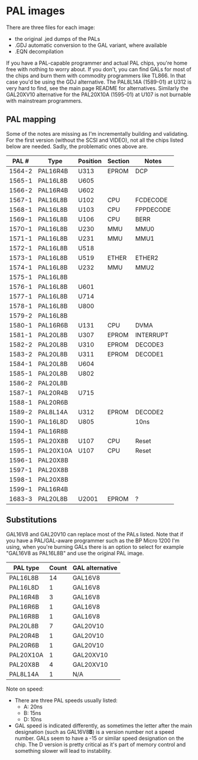 # PAL images
There are three files for each image:
- the original .jed dumps of the PALs
- .GDJ automatic conversion to the GAL variant, where available
- .EQN decompilation

If you have a PAL-capable programmer and actual PAL chips, you're home free with nothing to worry about.
If you don't, you can find GALs for most of the chips and burn them with commodity programmers like TL866. In that case you'd be using the GDJ alternative.
The PAL8L14A (1589-01) at U312 is very hard to find, see the main page README for alternatives.
Similarly the GAL20XV10 alternative for the PAL20X10A (1595-01) at U107 is not burnable with mainstream programmers.

## PAL mapping
Some of the notes are missing as I'm incrementally building and validating. For the first version (without the SCSI and VIDEO), not all the chips listed below are needed. Sadly, the problematic ones above are.

| PAL # | Type  | Position | Section | Notes |
|-------|------|----------|---------|-------|
| 1564-2 | PAL16R4B | U313 | EPROM | DCP |
| 1565-1 | PAL16L8B | U605 |  |  | 
| 1566-2 | PAL16R4B | U602 |  |  | 
| 1567-1 | PAL16L8B | U102 | CPU | FCDECODE | 
| 1568-1 | PAL16L8B | U103 | CPU | FPPDECODE |
| 1569-1 | PAL16L8B | U106 | CPU | BERR | 
| 1570-1 | PAL16L8B | U230 | MMU | MMU0 | 
| 1571-1 | PAL16L8B | U231 | MMU | MMU1 | 
| 1572-1 | PAL16L8B | U518 |  |  | 
| 1573-1 | PAL16L8B | U519 | ETHER | ETHER2 |
| 1574-1 | PAL16L8B | U232 | MMU | MMU2 | 
| 1575-1 | PAL16L8B |  |  |  |
| 1576-1 | PAL16L8B | U601 |  |  | 
| 1577-1 | PAL16L8B | U714 |  |  | 
| 1578-1 | PAL16L8B | U800 |  |  | 
| 1579-2 | PAL16L8B |  |  |  |
| 1580-1 | PAL16R6B | U131 | CPU | DVMA | 
| 1581-1 | PAL20L8B | U307 | EPROM | INTERRUPT |
| 1582-2 | PAL20L8B | U310 | EPROM | DECODE3 |
| 1583-2 | PAL20L8B | U311 | EPROM | DECODE1 |
| 1584-1 | PAL20L8B | U604 |  |  | 
| 1585-1 | PAL20L8B | U802 |  |  | 
| 1586-2 | PAL20L8B |  |  |  |
| 1587-1 | PAL20R4B | U715 |  |  | 
| 1588-1 | PAL20R6B |  |  |  |
| 1589-2 | PAL8L14A | U312 | EPROM | DECODE2 |
| 1590-1 | PAL16L8D | U805 |  | 10ns |
| 1594-1 | PAL16R8B |  |  |  |
| 1595-1 | PAL20X8B | U107 | CPU | Reset |
| 1595-1 | PAL20X10A | U107 | CPU | Reset |
| 1596-1 | PAL20X8B |  |  |  |
| 1597-1 | PAL20X8B |  |  |  |
| 1598-1 | PAL20X8B |  |  |  |
| 1599-1 | PAL16R4B |  |  |  |
| 1683-3 | PAL20L8B | U2001 | EPROM | ? |

## Substitutions

GAL16V8 and GAL20V10 can replace most of the PALs listed. Note that if you have a PAL/GAL-aware programmer such as the BP Micro 1200 I'm using, when you're burning GALs there is an option to select for example "GAL16V8 as PAL16L8B" and use the original PAL image.

| PAL type | Count | GAL alternative |
|----------|-------|-----------------|
| PAL16L8B	| 14	| GAL16V8	|
| PAL16L8D	| 1	| GAL16V8	|
| PAL16R4B	| 3	| GAL16V8	|
| PAL16R6B	| 1	| GAL16V8	|
| PAL16R8B	| 1	| GAL16V8	|
| PAL20L8B	| 7	| GAL20V10	|
| PAL20R4B	| 1	| GAL20V10	|
| PAL20R6B	| 1	| GAL20V10	|
| PAL20X10A	| 1	| GAL20XV10	|
| PAL20X8B	| 4	| GAL20XV10	|
| PAL8L14A	| 1	| N/A	|

Note on speed:
- There are three PAL speeds usually listed:
  - A:	20ns
  - B:	15ns
  - D:	10ns
- GAL speed is indicated differently, as sometimes the letter after the main designation (such as GAL16V8**B**) is a version number not a speed number. GALs seem to have a -15 or similar speed designation on the chip. The D version is pretty critical as it's part of memory control and something slower will lead to instability.
